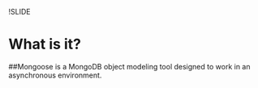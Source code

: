 !SLIDE
# What is it?

##Mongoose is a MongoDB object modeling tool designed to work in an asynchronous environment.
